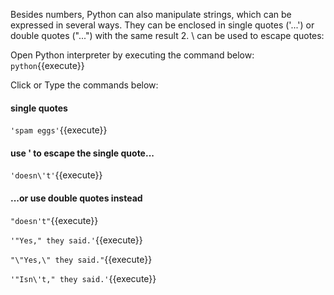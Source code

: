 
Besides numbers, Python can also manipulate strings, which can be expressed in several ways. They can be enclosed in single quotes ('...') or double quotes ("...") with the same result 2. \ can be used to escape quotes:

Open Python interpreter by executing the command below:
`python`{{execute}} 

Click or Type the commands below:

#### single quotes
`'spam eggs'`{{execute}} 

#### use \' to escape the single quote...
`'doesn\'t'`{{execute}} 

#### ...or use double quotes instead
`"doesn't"`{{execute}} 

`'"Yes," they said.'`{{execute}} 

`"\"Yes,\" they said."`{{execute}} 

`'"Isn\'t," they said.'`{{execute}} 



